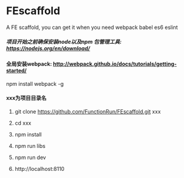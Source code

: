 # FEscaffold
A FE scaffold, you can get it when you need webpack babel es6 eslint

##### 项目开始之前确保安装node以及npm 包管理工具: https://nodejs.org/en/download/

#### 全局安装webpack: http://webpack.github.io/docs/tutorials/getting-started/

npm install webpack -g

#### xxx为项目目录名

1. git clone https://github.com/FunctionRun/FEscaffold.git  xxx

2. cd xxx

3. npm install 

4. npm run libs 

5. npm run dev

6. http://localhost:8110
